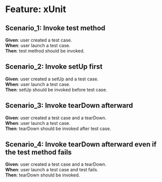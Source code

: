 # Feature: xUnit

## Scenario_1: Invoke test method

**Given**: user created a test case. <br>
**When**: user launch a test case. <br>
**Then**: test method should be invoked. <br>

## Scenario_2: Invoke setUp first

**Given**: user created a setUp and a test case. <br>
**When**: user launch a test case. <br>
**Then**: setUp should be invoked before test case. <br>

## Scenario_3: Invoke tearDown afterward

**Given**: user created a test case and a tearDown. <br>
**When**: user launch a test case. <br>
**Then**: tearDown should be invoked after test case. <br>

## Scenario_4: Invoke tearDown afterward even if the test method fails

**Given**: user created a test case and a tearDown. <br>
**When**: user launch a test case and test fails. <br>
**Then**: tearDown should be invoked. <br>